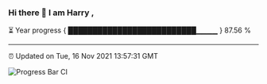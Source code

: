 ### Hi there 👋 I am Harry , 

⏳ Year progress { ██████████████████████████▁▁▁▁ } 87.56 %

---

⏰ Updated on Tue, 16 Nov 2021 13:57:31 GMT

![Progress Bar CI](https://github.com/duykhang68/duykhang68/workflows/Progress%20Bar%20CI/badge.svg)
